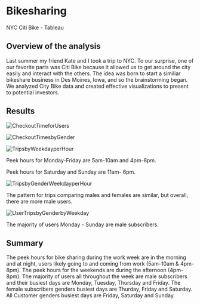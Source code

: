 # Bikesharing
NYC Citi Bike - Tableau

## Overview of the analysis

Last summer my friend Kate and I took a trip to NYC. To our surprise, one of our favorite parts was Citi Bike because it allowed us to get around the city easily and interact with the others. The idea was born to start a similiar bikeshare business in Des Moines, Iowa, and so the brainstorming began. We analyzed City Bike data and created effective visualizations to present to potential investors. 

## Results

![CheckoutTimeforUsers](https://user-images.githubusercontent.com/115032384/217100778-9f6ed1df-cd75-4870-b4ef-7552a2db5d30.png)


![CheckoutTimesbyGender](https://user-images.githubusercontent.com/115032384/217100799-2cf527d7-cc39-48b9-8cdd-9def74de2d43.png)


![TripsbyWeekdayperHour](https://user-images.githubusercontent.com/115032384/217100871-2eb529b2-186e-4e28-9a08-2fa00c179460.png)

Peek hours for Monday-Friday are 5am-10am and 4pm-8pm. 

Peek hours for Saturday and Sunday are 11am- 6pm. 

![TripsbyGenderWeekdayperHour](https://user-images.githubusercontent.com/115032384/217100930-4e0eedd2-f9f9-44b5-928b-e012c220541a.png)

The pattern for trips comparing males and females are similar, but overall, there are more male users. 

![UserTripsbyGenderbyWeekday](https://user-images.githubusercontent.com/115032384/217100970-8f8e3da1-8520-4349-8d9b-4ab64bef7161.png)

The majority of users Monday - Sunday are male subscribers. 

## Summary 

The peek hours for bike sharing during the work week are in the morning and at night, users likely going to and coming from work (5am-10am & 4pm-8pm). The peek hours for the weekends are during the afternoon (4pm-8pm). 
The majority of users all throughout the week are male subscribers and their busiest days are Monday, Tuesday, Thursday and Friday. The female subscribers genders busiest days are Thurday, Friday and Saturday. All Customer genders busiest days are Friday, Saturday and Sunday. 
